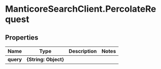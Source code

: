# ManticoreSearchClient.PercolateRequest

## Properties

Name | Type | Description | Notes
------------ | ------------- | ------------- | -------------
**query** | **{String: Object}** |  | 


